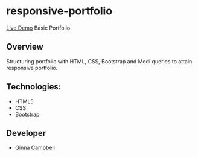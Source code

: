 # responsive-portfolio

[Live Demo](https://ginnac.github.io/responsive-portfolio/) 
Basic Portfolio

## Overview

Structuring portfolio with HTML, CSS, Bootstrap and Medi queries to attain responsive portfolio.


## Technologies:
* HTML5
* CSS
* Bootstrap

    
## Developer
  * [Ginna Campbell](https://github.com/ginnac)
